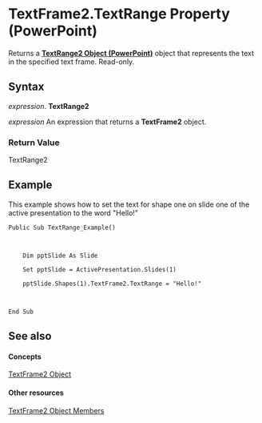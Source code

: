 
# TextFrame2.TextRange Property (PowerPoint)

Returns a  **[TextRange2 Object (PowerPoint)](88e2de08-3d15-406d-99a0-93c3cd661eda.md)** object that represents the text in the specified text frame. Read-only.


## Syntax

 _expression_. **TextRange2**

 _expression_ An expression that returns a **TextFrame2** object.


### Return Value

TextRange2


## Example

This example shows how to set the text for shape one on slide one of the active presentation to the word "Hello!"


```
Public Sub TextRange_Example()



    Dim pptSlide As Slide

    Set pptSlide = ActivePresentation.Slides(1)

    pptSlide.Shapes(1).TextFrame2.TextRange = "Hello!"



End Sub
```


## See also


#### Concepts


[TextFrame2 Object](ae017598-8330-4673-db1a-53b284acb709.md)
#### Other resources


[TextFrame2 Object Members](bce672a4-b108-b223-7e65-71f07d7f4197.md)
